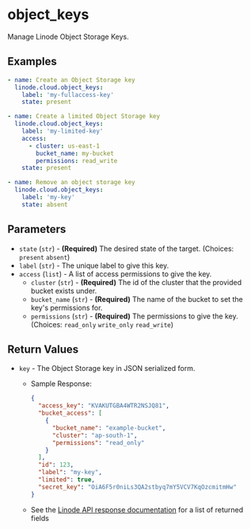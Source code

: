# object_keys

Manage Linode Object Storage Keys.


## Examples

```yaml
- name: Create an Object Storage key
  linode.cloud.object_keys:
    label: 'my-fullaccess-key'
    state: present
```

```yaml
- name: Create a limited Object Storage key
  linode.cloud.object_keys:
    label: 'my-limited-key'
    access:
      - cluster: us-east-1
        bucket_name: my-bucket
        permissions: read_write
    state: present
```

```yaml
- name: Remove an object storage key
  linode.cloud.object_keys:
    label: 'my-key'
    state: absent
```


## Parameters



- `state` (`str`) - **(Required)** The desired state of the target.  (Choices:  `present` `absent`)
- `label` (`str`) -  The unique label to give this key.  
- `access` (`list`) -  A list of access permissions to give the key.  
    - `cluster` (`str`) - **(Required)** The id of the cluster that the provided bucket exists under.  
    - `bucket_name` (`str`) - **(Required)** The name of the bucket to set the key's permissions for.  
    - `permissions` (`str`) - **(Required)** The permissions to give the key.  (Choices:  `read_only` `write_only` `read_write`)


## Return Values

- `key` - The Object Storage key in JSON serialized form.

    - Sample Response:
        ```json
        {
          "access_key": "KVAKUTGBA4WTR2NSJQ81",
          "bucket_access": [
            {
              "bucket_name": "example-bucket",
              "cluster": "ap-south-1",
              "permissions": "read_only"
            }
          ],
          "id": 123,
          "label": "my-key",
          "limited": true,
          "secret_key": "OiA6F5r0niLs3QA2stbyq7mY5VCV7KqOzcmitmHw"
        }
        ```
    - See the [Linode API response documentation](https://www.linode.com/docs/api/object-storage/#object-storage-key-view__responses) for a list of returned fields


